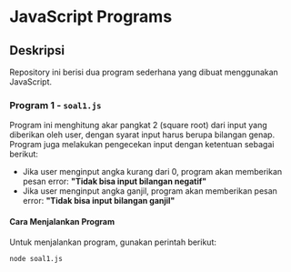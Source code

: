 # JavaScript Programs

## Deskripsi

Repository ini berisi dua program sederhana yang dibuat menggunakan JavaScript.

### Program 1 - `soal1.js`

Program ini menghitung akar pangkat 2 (square root) dari input yang diberikan oleh user, dengan syarat input harus berupa bilangan genap. Program juga melakukan pengecekan input dengan ketentuan sebagai berikut:

- Jika user menginput angka kurang dari 0, program akan memberikan pesan error: **"Tidak bisa input bilangan negatif"**
- Jika user menginput angka ganjil, program akan memberikan pesan error: **"Tidak bisa input bilangan ganjil"**

#### Cara Menjalankan Program

Untuk menjalankan program, gunakan perintah berikut:

```bash
node soal1.js
